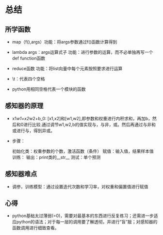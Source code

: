 # 总结

## 所学函数

- map（f(),args）功能：将args参数通过f()函数计算得到

- lambda args：args运算式子 功能：进行参数的运算，而不必单独再写一个def function函数

- reduce函数 功能：将list向量中每个元素按照要求进行运算

- \t：代表四个空格

- python用相同空格代表一个模块的函数

## 感知器的原理

- x1*w1+x2*w2+b_0: [x1,x2]和[w1,w2],即参数和权重进行内积求和，再加b，然后和0进行比较.通过调节w1,w2,b的值实现与，与非，或。然后再通过与非和或进行与，得到异或。
- 步骤：

  初始化类：权重参数的个数，激活函数（条件）
  赋值：输入值，结果样本值
  训练：
  输出：print类的__str__
  测试：单个预测

## 感知器难点

- 调参，训练模型：通过设置迭代次数和学习率，对权重和偏置值进行赋值

## 心得

- python基础太过薄弱(=0)，需要对最基本的东西进行反复练习；还需进一步适应python的语法；对于每一层的调用要了解透彻，并进行“盲”敲；对感知器的函数调用进行细致查看。
